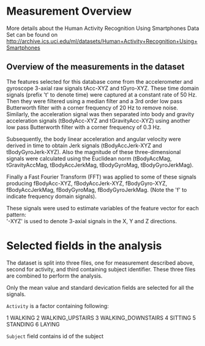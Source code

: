 # Measurement Overview

More details about the Human Activity Recognition Using Smartphones Data Set can be found on http://archive.ics.uci.edu/ml/datasets/Human+Activity+Recognition+Using+Smartphones

## Overview of the measurements in the dataset

The features selected for this database come from the accelerometer and gyroscope 3-axial raw signals tAcc-XYZ and tGyro-XYZ. These time domain signals (prefix 't' to denote time) were captured at a constant rate of 50 Hz. Then they were filtered using a median filter and a 3rd order low pass Butterworth filter with a corner frequency of 20 Hz to remove noise. Similarly, the acceleration signal was then separated into body and gravity acceleration signals (tBodyAcc-XYZ and tGravityAcc-XYZ) using another low pass Butterworth filter with a corner frequency of 0.3 Hz.

Subsequently, the body linear acceleration and angular velocity were derived in time to obtain Jerk signals (tBodyAccJerk-XYZ and tBodyGyroJerk-XYZ). Also the magnitude of these three-dimensional signals were calculated using the Euclidean norm (tBodyAccMag, tGravityAccMag, tBodyAccJerkMag, tBodyGyroMag, tBodyGyroJerkMag).

Finally a Fast Fourier Transform (FFT) was applied to some of these signals producing fBodyAcc-XYZ, fBodyAccJerk-XYZ, fBodyGyro-XYZ, fBodyAccJerkMag, fBodyGyroMag, fBodyGyroJerkMag. (Note the 'f' to indicate frequency domain signals).

These signals were used to estimate variables of the feature vector for each pattern:  
'-XYZ' is used to denote 3-axial signals in the X, Y and Z directions.

# Selected fields in the analysis

The dataset is split into three files, one for measurement described above, second for activity, and third containing subject identifier. These three files are combined to perform the analysis.

Only the mean value and standard devication fields are selected for all the signals.

`Activity` is a factor containing following:

1 WALKING
2 WALKING_UPSTAIRS
3 WALKING_DOWNSTAIRS
4 SITTING
5 STANDING
6 LAYING

`Subject` field contains id of the subject
